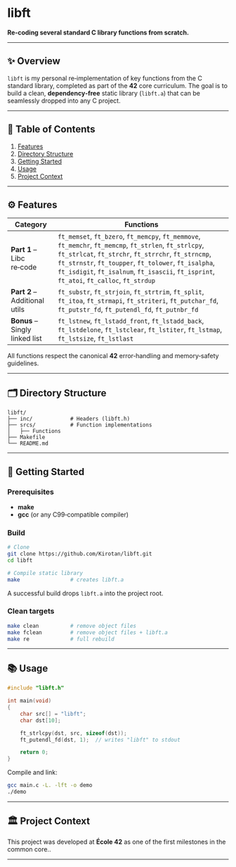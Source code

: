 # libft

**Re‑coding several standard C library functions from scratch.**

---

## ✨ Overview

`libft` is my personal re‑implementation of key functions from the C standard library, completed as part of the **42** core curriculum.
The goal is to build a clean, **dependency‑free** static library (`libft.a`) that can be seamlessly dropped into any C project.

---

## 📑 Table of Contents

1. [Features](#-features)
2. [Directory Structure](#-directory-structure)
3. [Getting Started](#-getting-started)
4. [Usage](#-usage)
5. [Project Context](#-project-context)

---

## ⚙️ Features

| Category                       | Functions                                                                                                                                                                                                                                                                                                           |
| ------------------------------ | ------------------------------------------------------------------------------------------------------------------------------------------------------------------------------------------------------------------------------------------------------------------------------------------------------------------- |
| **Part 1** – Libc re‑code      | `ft_memset`, `ft_bzero`, `ft_memcpy`, `ft_memmove`, `ft_memchr`, `ft_memcmp`, `ft_strlen`, `ft_strlcpy`, `ft_strlcat`, `ft_strchr`, `ft_strrchr`, `ft_strncmp`, `ft_strnstr`, `ft_toupper`, `ft_tolower`, `ft_isalpha`, `ft_isdigit`, `ft_isalnum`, `ft_isascii`, `ft_isprint`, `ft_atoi`, `ft_calloc`, `ft_strdup` |
| **Part 2** – Additional utils  | `ft_substr`, `ft_strjoin`, `ft_strtrim`, `ft_split`, `ft_itoa`, `ft_strmapi`, `ft_striteri`, `ft_putchar_fd`, `ft_putstr_fd`, `ft_putendl_fd`, `ft_putnbr_fd`                                                                                                                                                       |
| **Bonus** – Singly linked list | `ft_lstnew`, `ft_lstadd_front`, `ft_lstadd_back`, `ft_lstdelone`, `ft_lstclear`, `ft_lstiter`, `ft_lstmap`, `ft_lstsize`, `ft_lstlast`                                                                                                                                                                              |

All functions respect the canonical **42** error‑handling and memory‑safety guidelines.

---

## 🗂️ Directory Structure

```text
libft/
├── inc/            # Headers (libft.h)
├── srcs/           # Function implementations
│   ├── Functions
├── Makefile
└── README.md
```

---

## 🚀 Getting Started

### Prerequisites

* **make**
* **gcc** (or any C99‑compatible compiler)

### Build

```bash
# Clone
git clone https://github.com/Kirotan/libft.git
cd libft

# Compile static library
make                # creates libft.a
```

A successful build drops `libft.a` into the project root.

### Clean targets

```bash
make clean          # remove object files
make fclean         # remove object files + libft.a
make re             # full rebuild
```

---

## 📚 Usage

```c
#include "libft.h"

int main(void)
{
    char src[] = "libft";
    char dst[10];

    ft_strlcpy(dst, src, sizeof(dst));
    ft_putendl_fd(dst, 1);  // writes "libft" to stdout

    return 0;
}
```

Compile and link:

```bash
gcc main.c -L. -lft -o demo
./demo
```

---


## 🏛️ Project Context

This project was developed at **École 42** as one of the first milestones in the common core..

---
